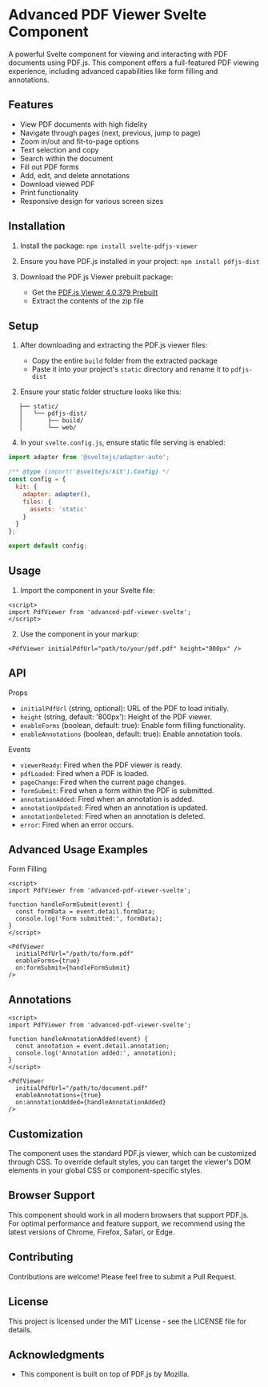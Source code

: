 # Advanced PDF Viewer Svelte Component

A powerful Svelte component for viewing and interacting with PDF documents using PDF.js. This component offers a full-featured PDF viewing experience, including advanced capabilities like form filling and annotations.

## Features

- View PDF documents with high fidelity
- Navigate through pages (next, previous, jump to page)
- Zoom in/out and fit-to-page options
- Text selection and copy
- Search within the document
- Fill out PDF forms
- Add, edit, and delete annotations
- Download viewed PDF
- Print functionality
- Responsive design for various screen sizes

## Installation

1. Install the package:
``npm install svelte-pdfjs-viewer``

2. Ensure you have PDF.js installed in your project:
``npm install pdfjs-dist``

3. Download the PDF.js Viewer prebuilt package:
   - Get the [PDF.js Viewer 4.0.379 Prebuilt](https://github.com/mozilla/pdf.js/releases/download/v4.0.379/pdfjs-4.0.379-dist.zip)
   - Extract the contents of the zip file

## Setup
1. After downloading and extracting the PDF.js viewer files:
   - Copy the entire `build` folder from the extracted package
   - Paste it into your project's `static` directory and rename it to `pdfjs-dist`

2. Ensure your static folder structure looks like this:
```
   ├── static/
   │   └── pdfjs-dist/
   │       ├── build/
   │       └── web/

```   

4. In your `svelte.config.js`, ensure static file serving is enabled:
```javascript
import adapter from '@sveltejs/adapter-auto';

/** @type {import('@sveltejs/kit').Config} */
const config = {
  kit: {
    adapter: adapter(),
    files: {
      assets: 'static'
    }
  }
};

export default config;
```
## Usage
1. Import the component in your Svelte file:
```
<script>
import PdfViewer from 'advanced-pdf-viewer-svelte';
</script>
```
2. Use the component in your markup:
```
<PdfViewer initialPdfUrl="path/to/your/pdf.pdf" height="800px" />
```

## API
Props
- ``initialPdfUrl`` (string, optional): URL of the PDF to load initially.
- ``height`` (string, default: '800px'): Height of the PDF viewer.
- ``enableForms`` (boolean, default: true): Enable form filling functionality.
- ``enableAnnotations`` (boolean, default: true): Enable annotation tools.

Events
- ``viewerReady``: Fired when the PDF viewer is ready.
- ``pdfLoaded``: Fired when a PDF is loaded.
- ``pageChange``: Fired when the current page changes.
- ``formSubmit``: Fired when a form within the PDF is submitted.
- ``annotationAdded``: Fired when an annotation is added.
- ``annotationUpdated``: Fired when an annotation is updated.
- ``annotationDeleted``: Fired when an annotation is deleted.
- ``error``: Fired when an error occurs.

## Advanced Usage Examples
Form Filling
```
<script>
import PdfViewer from 'advanced-pdf-viewer-svelte';

function handleFormSubmit(event) {
  const formData = event.detail.formData;
  console.log('Form submitted:', formData);
}
</script>

<PdfViewer 
  initialPdfUrl="/path/to/form.pdf"
  enableForms={true}
  on:formSubmit={handleFormSubmit}
/>
```

## Annotations
```
<script>
import PdfViewer from 'advanced-pdf-viewer-svelte';

function handleAnnotationAdded(event) {
  const annotation = event.detail.annotation;
  console.log('Annotation added:', annotation);
}
</script>

<PdfViewer 
  initialPdfUrl="/path/to/document.pdf"
  enableAnnotations={true}
  on:annotationAdded={handleAnnotationAdded}
/>
```

## Customization
The component uses the standard PDF.js viewer, which can be customized through CSS. To override default styles, you can target the viewer's DOM elements in your global CSS or component-specific styles.

## Browser Support
This component should work in all modern browsers that support PDF.js. For optimal performance and feature support, we recommend using the latest versions of Chrome, Firefox, Safari, or Edge.

## Contributing
Contributions are welcome! Please feel free to submit a Pull Request.

## License
This project is licensed under the MIT License - see the LICENSE file for details.

## Acknowledgments
- This component is built on top of PDF.js by Mozilla.

